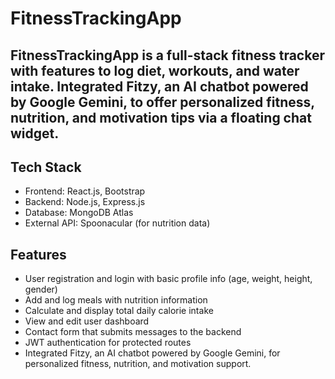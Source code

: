 # FitnessTrackingApp

FitnessTrackingApp is a full-stack fitness tracker with features to log diet, workouts, and water intake. Integrated Fitzy, an AI chatbot powered by Google Gemini, to offer personalized fitness, nutrition, and motivation tips via a floating chat widget.
---

## Tech Stack

- Frontend: React.js, Bootstrap
- Backend: Node.js, Express.js
- Database: MongoDB Atlas
- External API: Spoonacular (for nutrition data)

## Features

- User registration and login with basic profile info (age, weight, height, gender)
- Add and log meals with nutrition information
- Calculate and display total daily calorie intake
- View and edit user dashboard
- Contact form that submits messages to the backend
- JWT authentication for protected routes
- Integrated Fitzy, an AI chatbot powered by Google Gemini, for personalized fitness, nutrition, and motivation support.
